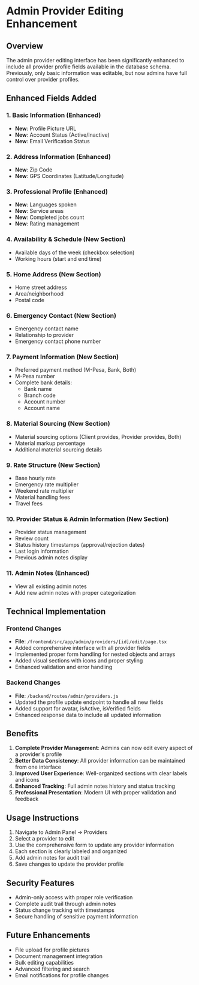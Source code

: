 # Admin Provider Editing Enhancement

## Overview
The admin provider editing interface has been significantly enhanced to include all provider profile fields available in the database schema. Previously, only basic information was editable, but now admins have full control over provider profiles.

## Enhanced Fields Added

### 1. Basic Information (Enhanced)
- **New**: Profile Picture URL
- **New**: Account Status (Active/Inactive)
- **New**: Email Verification Status

### 2. Address Information (Enhanced)
- **New**: Zip Code
- **New**: GPS Coordinates (Latitude/Longitude)

### 3. Professional Profile (Enhanced)
- **New**: Languages spoken
- **New**: Service areas
- **New**: Completed jobs count
- **New**: Rating management

### 4. Availability & Schedule (New Section)
- Available days of the week (checkbox selection)
- Working hours (start and end time)

### 5. Home Address (New Section)
- Home street address
- Area/neighborhood
- Postal code

### 6. Emergency Contact (New Section)
- Emergency contact name
- Relationship to provider
- Emergency contact phone number

### 7. Payment Information (New Section)
- Preferred payment method (M-Pesa, Bank, Both)
- M-Pesa number
- Complete bank details:
  - Bank name
  - Branch code
  - Account number
  - Account name

### 8. Material Sourcing (New Section)
- Material sourcing options (Client provides, Provider provides, Both)
- Material markup percentage
- Additional material sourcing details

### 9. Rate Structure (New Section)
- Base hourly rate
- Emergency rate multiplier
- Weekend rate multiplier
- Material handling fees
- Travel fees

### 10. Provider Status & Admin Information (New Section)
- Provider status management
- Review count
- Status history timestamps (approval/rejection dates)
- Last login information
- Previous admin notes display

### 11. Admin Notes (Enhanced)
- View all existing admin notes
- Add new admin notes with proper categorization

## Technical Implementation

### Frontend Changes
- **File**: `/frontend/src/app/admin/providers/[id]/edit/page.tsx`
- Added comprehensive interface with all provider fields
- Implemented proper form handling for nested objects and arrays
- Added visual sections with icons and proper styling
- Enhanced validation and error handling

### Backend Changes
- **File**: `/backend/routes/admin/providers.js`
- Updated the profile update endpoint to handle all new fields
- Added support for avatar, isActive, isVerified fields
- Enhanced response data to include all updated information

## Benefits

1. **Complete Provider Management**: Admins can now edit every aspect of a provider's profile
2. **Better Data Consistency**: All provider information can be maintained from one interface
3. **Improved User Experience**: Well-organized sections with clear labels and icons
4. **Enhanced Tracking**: Full admin notes history and status tracking
5. **Professional Presentation**: Modern UI with proper validation and feedback

## Usage Instructions

1. Navigate to Admin Panel → Providers
2. Select a provider to edit
3. Use the comprehensive form to update any provider information
4. Each section is clearly labeled and organized
5. Add admin notes for audit trail
6. Save changes to update the provider profile

## Security Features

- Admin-only access with proper role verification
- Complete audit trail through admin notes
- Status change tracking with timestamps
- Secure handling of sensitive payment information

## Future Enhancements

- File upload for profile pictures
- Document management integration
- Bulk editing capabilities
- Advanced filtering and search
- Email notifications for profile changes